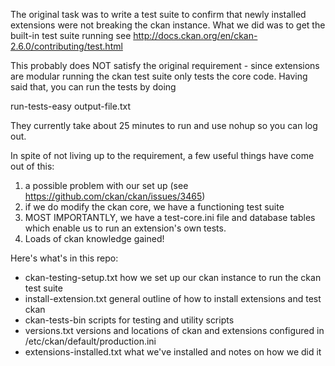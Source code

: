 The original task was to write a test suite to confirm that newly installed extensions were not
breaking the ckan instance. What we did was to get the built-in test suite running
see http://docs.ckan.org/en/ckan-2.6.0/contributing/test.html

This probably does NOT satisfy the original requirement - since extensions are modular
running the ckan test suite only tests the core code. Having said that, you can run the tests
by doing

run-tests-easy output-file.txt

They currently take about 25 minutes to run and use nohup so you can log out.

In spite of not living up to the requirement, a few useful things have come out of this:

1) a possible problem with our set
up (see https://github.com/ckan/ckan/issues/3465)
2) if we do modify the ckan core, we have a functioning test suite
3) MOST IMPORTANTLY, we have a test-core.ini file and database tables
which enable us to run an extension's own tests.
4) Loads of ckan knowledge gained!

Here's what's in this repo:

- ckan-testing-setup.txt
	how we set up our ckan instance to run the ckan test suite
- install-extension.txt
	general outline of how to install extensions and test ckan
- ckan-tests-bin
	 scripts for testing and utility scripts
- versions.txt
	 versions and locations of ckan and extensions configured in /etc/ckan/default/production.ini
- extensions-installed.txt
	 what we've installed and notes on how we did it